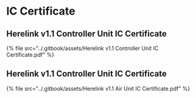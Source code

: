 # IC Certificate

## Herelink v1.1 Controller Unit IC Certificate

{% file src="../.gitbook/assets/Herelink v1.1 Controller Unit IC Certificate.pdf" %}

## Herelink v1.1 Controller Unit IC Certificate

{% file src="../.gitbook/assets/Herelink v1.1 Air Unit IC Certificate.pdf" %}

